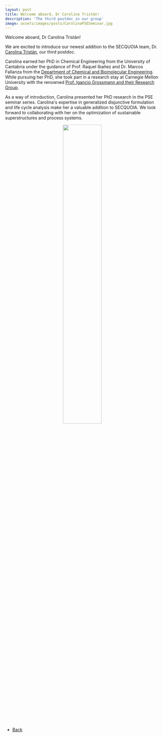```yaml
---
layout: post
title: Welcome aboard, Dr Carolina Tristán!
description: 'The third postdoc in our group'
image: assets/images/posts/CarolinaPSESeminar.jpg
---
```


Welcome aboard, Dr Carolina Tristán!

 We are excited to introduce our newest addition to the SECQUOIA team, Dr. [Carolina Tristán](https://SECQUOIA.github.io/2-members.html), our third postdoc.

 Carolina earned her PhD in Chemical Engineering from the University of Cantabria under the guidance of Prof. Raquel Ibañez and Dr. Marcos Fallanza from the [Department of Chemical and Biomolecular Engineering](https://www.facebook.com/IngenieriaQuimicayBiomolecular/). While pursuing her PhD, she took part in a research stay at Carnegie Mellon University with the renowned [Prof. Igancio Grossmann and their Research Group](https://capd.cheme.cmu.edu/research/index.html).

 As a way of introduction, Carolina presented her PhD research in the PSE seminar series. Carolina's expertise in generalized disjunctive formulation and life cycle analysis make her a valuable addition to SECQUOIA. We look forward to collaborating with her on the optimization of sustainable superstructures and process systems.

<div style="text-align: center"> <img style='height: 50%; width: 50%' src="{% link assets/images/posts/CarolinaPSESeminar.jpg %}" alt=""/> </div>

<ul class="actions">
    <li><a href="/3-news.html" class="button icon fa-arrow-left">Back</a></li>
</ul>